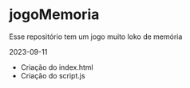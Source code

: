 # jogoMemoria
Esse repositório tem um jogo muito loko de memória 

2023-09-11

- Criação do index.html
- Criação do script.js